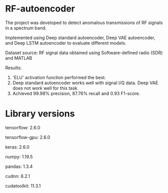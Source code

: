 # RF-autoencoder

The project was developed to detect anomalous transmissions of RF signals in a spectrum band.

Implemented using Deep standard autoencoder, Deep VAE autoencoder, and Deep LSTM autoencoder to evaluate different models.

Dataset source: RF signal data obtained using Software-defined radio (SDR) and MATLAB

Results:

1) 'ELU' activation function performed the best.
2) Deep standard autoencoder works well with signal I/Q data. Deep VAE does not work well for this task.
3) Achieved 99.98% precision, 87.76% recall and 0.93 F1-score. 


# Library versions

tensorflow: 2.6.0

tensorflow-gpu: 2.6.0

keras: 2.6.0

numpy: 1.19.5

pandas: 1.3.4

cudnn: 8.2.1

cudatoolkit: 11.3.1

